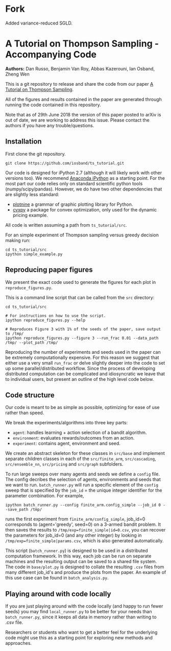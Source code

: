 Fork
====

Added variance-reduced SGLD.

A Tutorial on Thompson Sampling - Accompanying Code
===================================================

**Authors:** Dan Russo, Benjamin Van Roy, Abbas Kazerouni, Ian Osband, Zheng Wen

This is a git repository to release and share the code from our paper [A Tutorial on Thompson Sampling](https://web.stanford.edu/~bvr/pubs/TS_Tutorial.pdf).

All of the figures and results contained in the paper are generated through running the code contained in this repository.

Note that as of 29th June 2018 the version of this paper posted to arXiv is out of date, we are working to address this issue.
Please contact the authors if you have any trouble/questions.

## Installation

First clone the git repository.
```
git clone https://github.com/iosband/ts_tutorial.git
```

Our code is designed for iPython 2.7 (although it will likely work with other versions too).
We recommend [Anaconda iPython](https://ipython.org/install.html) as a starting point.
For the most part our code relies only on standard scientific python tools (numpy/scipy/pandas).
However, we do have two other dependencies that are slightly less standard:

- [plotnine](https://github.com/has2k1/plotnine) a grammar of graphic plotting library for Python.
- [cvxpy](http://www.cvxpy.org/en/latest/install/index.html) a package for convex optimization, only used for the dynamic pricing example.

All code is written assuming a path from `ts_tutorial/src`.

For an simple experiment of Thompson sampling versus greedy decision making run:
```
cd ts_tutorial/src
ipython simple_example.py
```


## Reproducing paper figures

We present the exact code used to generate the figures for each plot in `reproduce_figures.py`.

This is a command line script that can be called from the `src` directory:
```
cd ts_tutorial/src

# For instructions on how to use the script.
ipython reproduce_figures.py --help

# Reproduces Figure 3 with 1% of the seeds of the paper, save output to /tmp/
ipython reproduce_figures.py --figure 3 --run_frac 0.01 --data_path /tmp/ --plot_path /tmp/
```

Reproducing the number of experiments and seeds used in the paper can be extremely computationally expensive.
For this reason we suggest that either use a very small `run_frac` or delve slightly deeper into the code to set up some parallel/distributed workflow.
Since the process of developing distributed computation can be complicated and idiosyncratic we leave that to individual users, but present an outline of the high level code below.

## Code structure

Our code is meant to be as simple as possible, optimizing for ease of use rather than speed.

We break the experiments/algorithms into three key parts:

- `agent`: handles learning + action selection of a bandit algorithm.
- `environment`: evaluates rewards/outcomes from an action.
- `experiment`: contains agent, environment and seed.

We create an abstract skeleton for these classes in `src/base` and implement separate children classes in each of the `src/finite_arm`, `src/cascading`, `src/ensemble_nn`, `src/pricing` and `src/graph` subfolders.

To run large sweeps over many agents and seeds we define a `config` file.
The config decribes the selection of agents, environments and seeds that we want to run.
`batch_runner.py` will run a specific element of the `config` sweep that is specified by the `job_id` = the unique integer identifier for the parameter combination.
For example,
```
ipython batch_runner.py --config finite_arm.config_simple --job_id 0 --save_path /tmp/
```

runs the first experiment from `finite_arm/config_simple`, job_id=0 corresponds to (agent='greedy', seed=0) on a 3-armed bandit problem.
It then saves the results to `/tmp/exp=finite_simple|id=0.csv`, you can recover the parameters for job_id=0 (and any other integer) by looking in `/tmp/exp=finite_simple|params.csv`, which is also generated automatically.

This script (`batch_runner.py`) is designed to be used in a distributed computation framework.
In this way, each job can be run on separate machines and the resulting output can be saved to a shared file system.
The code in `base/plot.py` is designed to collate the resulting `.csv` files from many different job_id's and produce the plots from the paper.
An example of this use case can be found in `batch_analysis.py`.



## Playing around with code locally

If you are just playing around with the code locally (and happy to run fewer seeds) you may find `local_runner.py` to be better for your needs than `batch_runner.py`, since it keeps all data in memory rather than writing to .csv file.

Researchers or students who want to get a better feel for the underlying code might use this as a starting point for exploring new methods and approaches.


